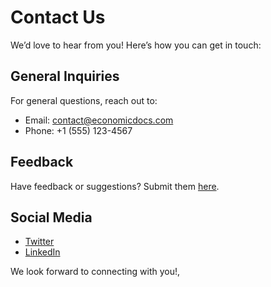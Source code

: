 # Contact Us

We’d love to hear from you! Here’s how you can get in touch:

## General Inquiries
For general questions, reach out to:
- Email: contact@economicdocs.com
- Phone: +1 (555) 123-4567

## Feedback
Have feedback or suggestions? Submit them [here](https://yourwebsite.com/feedback).

## Social Media
- [Twitter](https://twitter.com/yourprofile)
- [LinkedIn](https://linkedin.com/in/yourprofile)

We look forward to connecting with you!,
